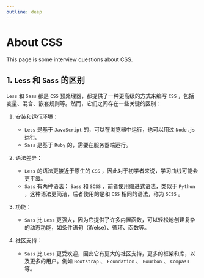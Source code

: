 ```yaml
---
outline: deep
---
```


# About CSS

This page is some interview questions about CSS.

## 1. `Less` 和 `Sass` 的区别

`Less` 和 `Sass` 都是 `CSS` 预处理器，都提供了一种更高级的方式来编写 `CSS` ，包括变量、混合、嵌套规则等。然而，它们之间存在一些关键的区别：

1. 安装和运行环境：

   - `Less` 是基于 `JavaScript` 的，可以在浏览器中运行，也可以用过 `Node.js` 运行。
   - `Sass` 是基于 `Ruby` 的，需要在服务器端运行。

2. 语法差异：

   - `Less` 的语法更接近于原生的 `CSS` ，因此对于初学者来说，学习曲线可能会更平缓。
   - `Sass` 有两种语法： `Sass` 和 `SCSS` ，前者使用缩进式语法，类似于 `Python` ，这种语法更简洁，后者使用的是和 `CSS` 相同的语法，称为 `SCSS` 。

3. 功能：

   - `Sass` 比 `Less` 更强大，因为它提供了许多内置函数，可以轻松地创建复杂的动态功能，如条件语句（if/else）、循环、函数等。

4. 社区支持：

   - `Sass` 比 `Less` 更受欢迎，因此它有更大的社区支持，更多的框架和库，以及更多的用户。例如 `Bootstrap` 、 `Foundation` 、 `Bourbon` 、 `Compass` 等。

<!-- 5. 扩展性：

   - `Less` 的扩展性更好，因为它只是一个 `CSS` 扩展，而 `Sass` 是一个完整的编程语言。

6. 兼容性：
   - `Less` 兼容所有主流浏览器，包括 `IE 6` ，而 `Sass` 只支持 `IE 9+` 。 -->

